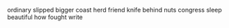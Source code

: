 ordinary slipped bigger coast herd friend knife behind nuts congress sleep beautiful how fought write